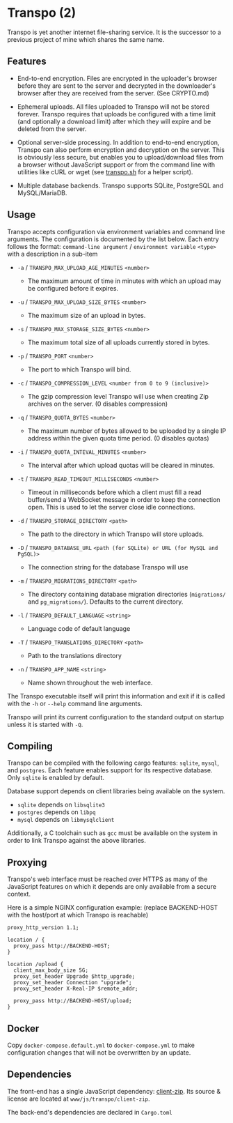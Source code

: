 # Transpo (2)
Transpo is yet another internet file-sharing service. It is the successor to a
previous project of mine which shares the same name.

## Features
- End-to-end encryption. Files are encrypted in the uploader's browser before
  they are sent to the server and decrypted in the downloader's browser after
  they are received from the server. (See CRYPTO.md)

- Ephemeral uploads. All files uploaded to Transpo will not be stored forever.
  Transpo requires that uploads be configured with a time limit (and optionally
  a download limit) after which they will expire and be deleted from the
  server.

- Optional server-side processing. In addition to end-to-end encryption,
  Transpo can also perform encryption and decryption on the server. This is
  obviously less secure, but enables you to upload/download files from a
  browser without JavaScript support or from the command line with utilities
  like cURL or wget (see [transpo.sh](transpo.sh) for a helper script).

- Multiple database backends. Transpo supports SQLite, PostgreSQL and
  MySQL/MariaDB.

## Usage
Transpo accepts configuration via environment variables and command line
arguments. The configuration is documented by the list below. Each entry follows
the format: `command-line argument` / `environment variable` `<type>` with a
description in a sub-item

- `-a` / `TRANSPO_MAX_UPLOAD_AGE_MINUTES` `<number>`
  - The maximum amount of time in minutes with which an upload may be configured
    before it expires.

- `-u` / `TRANSPO_MAX_UPLOAD_SIZE_BYTES` `<number>`
  - The maximum size of an upload in bytes.

- `-s` / `TRANSPO_MAX_STORAGE_SIZE_BYTES` `<number>`
  - The maximum total size of all uploads currently stored in bytes.

- `-p` / `TRANSPO_PORT` `<number>`
  - The port to which Transpo will bind.

- `-c` / `TRANSPO_COMPRESSION_LEVEL` `<number from 0 to 9 (inclusive)>`
  - The gzip compression level Transpo will use when creating Zip archives on
    the server. (0 disables compression)

- `-q` / `TRANSPO_QUOTA_BYTES` `<number>`
  - The maximum number of bytes allowed to be uploaded by a single IP address
    within the given quota time period. (0 disables quotas)

- `-i` / `TRANSPO_QUOTA_INTEVAL_MINUTES` `<number>`
  - The interval after which upload quotas will be cleared in minutes.

- `-t` / `TRANSPO_READ_TIMEOUT_MILLISECONDS` `<number>`
  - Timeout in milliseconds before which a client must fill a read buffer/send a
    WebSocket message in order to keep the connection open. This is used to let
    the server close idle connections.

- `-d` / `TRANSPO_STORAGE_DIRECTORY` `<path>`
  - The path to the directory in which Transpo will store uploads.

- `-D` / `TRANSPO_DATABASE_URL` `<path (for SQLite) or URL (for MySQL and PgSQL)>`
  - The connection string for the database Transpo will use

- `-m` / `TRANSPO_MIGRATIONS_DIRECTORY` `<path>`
  - The directory containing database migration directories (`migrations/` and
    `pg_migrations/`). Defaults to the current directory.

- `-l` / `TRANSPO_DEFAULT_LANGUAGE` `<string>`
  - Language code of default language

- `-T` / `TRANSPO_TRANSLATIONS_DIRECTORY` `<path>`
  - Path to the translations directory

- `-n` / `TRANSPO_APP_NAME` `<string>`
  - Name shown throughout the web interface.

The Transpo executable itself will print this information and exit if it is
called with the `-h` or `--help` command line arguments.

Transpo will print its current configuration to the standard output on startup
unless it is started with `-Q`.

## Compiling
Transpo can be compiled with the following cargo features: 
`sqlite`, `mysql`, and `postgres`. Each feature enables support for its
respective database. Only `sqlite` is enabled by default.

Database support depends on client libraries being available on the system.
- `sqlite` depends on `libsqlite3`
- `postgres` depends on `libpq`
- `mysql` depends on `libmysqlclient`

Additionally, a C toolchain such as `gcc` must be available on the system in
order to link Transpo against the above libraries.

## Proxying
Transpo's web interface must be reached over HTTPS as many of the JavaScript
features on which it depends are only available from a secure context.

Here is a simple NGINX configuration example:
(replace BACKEND-HOST with the host/port at which Transpo is reachable)
```nginx
proxy_http_version 1.1;

location / {
  proxy_pass http://BACKEND-HOST;
}

location /upload {
  client_max_body_size 5G;
  proxy_set_header Upgrade $http_upgrade;
  proxy_set_header Connection "upgrade";
  proxy_set_header X-Real-IP $remote_addr;

  proxy_pass http://BACKEND-HOST/upload;
}
```

## Docker
Copy `docker-compose.default.yml` to `docker-compose.yml` to make configuration
changes that will not be overwritten by an update.

## Dependencies
The front-end has a single JavaScript dependency:
[client-zip](https://github.com/Touffy/client-zip). Its source & license are
located at ``www/js/transpo/client-zip``.

The back-end's dependencies are declared in ``Cargo.toml``
